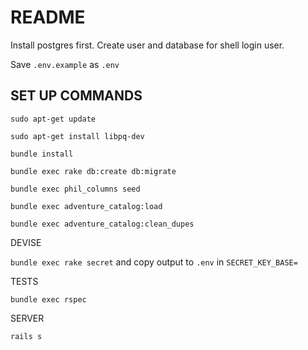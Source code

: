 README
======

Install postgres first. Create user and database for shell login user.

Save `.env.example` as `.env`

SET UP COMMANDS
---------------

`sudo apt-get update`

`sudo apt-get install libpq-dev`

`bundle install`

`bundle exec rake db:create db:migrate`

`bundle exec phil_columns seed`

`bundle exec adventure_catalog:load`

`bundle exec adventure_catalog:clean_dupes`

DEVISE

`bundle exec rake secret` and copy output to `.env` in `SECRET_KEY_BASE=`

TESTS

`bundle exec rspec`

SERVER

`rails s`
